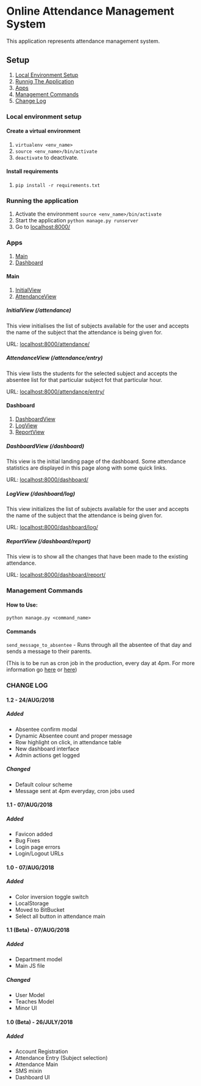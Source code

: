 # Online Attendance Management System

This application represents attendance management system.

## Setup

1.  [Local Environment Setup](#local-environment-setup)
2.  [Runnig The Application](#running-the-application)
3.  [Apps](#apps)
4.  [Management Commands](#management-commands)
5.  [Change Log](#change-log)

### Local environment setup

#### Create a virtual environment

1.  `virtualenv <env_name>`
2.  `source <env_name>/bin/activate`
3.  `deactivate` to deactivate.

#### Install requirements

1.  `pip install -r requirements.txt`

### Running the application

1.  Activate the environment `source <env_name>/bin/activate`
2.  Start the application `python manage.py runserver`
3.  Go to [localhost:8000/](localhost:8000)

### Apps

1.  [Main](#main)
2.  [Dashboard](#dashboard)

#### Main

1.  [InitialView](initialview)
2.  [AttendanceView](attendanceview)

##### InitialView (/attendance)

This view initialises the list of subjects available for the user and accepts the name of the subject that the attendance is being given for.

URL: [localhost:8000/attendance/](localhost:8000/attendance/)

##### AttendanceView (/attendance/entry)

This view lists the students for the selected subject and accepts the absentee list for that particular subject fot that particular hour.

URL: [localhost:8000/attendance/entry/](localhost:8000/attendance/entry/)

#### Dashboard

1.  [DashboardView](dashboardview)
2.  [LogView](logview)
3.  [ReportView](reportview)

##### DashboardView (/dashboard)

This view is the initial landing page of the dashboard. Some attendance statistics are displayed in this page along with some quick links.

URL: [localhost:8000/dashboard/](localhost:8000/dashboard/)

##### LogView (/dashboard/log)

This view initializes the list of subjects available for the user and accepts the name of the subject that the attendance is being given for.

URL: [localhost:8000/dashboard/log/](localhost:8000/dashboard/log/)

##### ReportView (/dashboard/report)

This view is to show all the changes that have been made to the existing attendance.

URL: [localhost:8000/dashboard/report/](localhost:8000/dashboard/report/)


### Management Commands

#### How to Use:

`python manage.py <command_name>`

#### Commands

`send_message_to_absentee` - Runs through all the absentee of that day and sends a message to their parents. 

(This is to be run as cron job in the production, every day at 4pm. For more information go [here](https://www.cyberciti.biz/faq/how-do-i-add-jobs-to-cron-under-linux-or-unix-oses/) or [here](<https://medium.com/@bencleary/django-scheduled-tasks-queues-part-1-62d6b6dc24f8>))



### CHANGE LOG

#### 1.2 - 24/AUG/2018

##### Added

-   Absentee confirm modal
-   Dynamic Absentee count and proper message
-   Row highlight on click, in attendance table
-   New dashboard interface
-   Admin actions get logged

##### Changed

-   Default colour scheme
-   Message sent at 4pm everyday, cron jobs used

#### 1.1 - 07/AUG/2018

##### Added

-   Favicon added
-   Bug Fixes
-   Login page errors
-   Login/Logout URLs

#### 1.0 - 07/AUG/2018

##### Added

-   Color inversion toggle switch
-   LocalStorage
-   Moved to BitBucket
-   Select all button in attendance main

#### 1.1 (Beta) - 07/AUG/2018

##### Added

-   Department model
-   Main JS file

##### Changed

-   User Model
-   Teaches Model
-   Minor UI

#### 1.0 (Beta) - 26/JULY/2018

##### Added

-   Account Registration
-   Attendance Entry (Subject selection)
-   Attendance Main
-   SMS mixin
-   Dashboard UI
